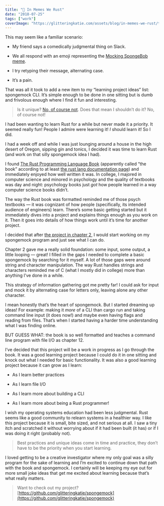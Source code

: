 ```yaml
---
title: "🧽 In Memes We Rust"
date: "2018-07-25"
tags: ["work"]
coverImage: "https://glitteringkatie.com/assets/blog/in-memes-we-rust/theydontstop.jpg"
---
```


This may seem like a familiar scenario:

- My friend says a comedically judgmental thing on Slack.

- We all respond with an emoji representing the [Mocking SpongeBob meme](https://knowyourmeme.com/memes/mocking-spongebob).

- I try retyping their message, alternating case.

- It’s a pain.

That was all it took to add a new item to my “learning project ideas” list: spongemock CLI. It’s simple enough to be done in one sitting but is dumb and frivolous enough where I find it fun and interesting.

> Is it unique? [No, of course not](https://github.com/search?p=1&q=spongemock&type=Repositories). Does that mean I shouldn’t do it? No, of course not!

I had been wanting to learn Rust for a while but never made it a priority. It seemed really fun! People I admire were learning it! _I_ should learn it! So I did.

I had a week off and while I was just lounging around a house in the high desert of Oregon, sipping gin and tonics, I decided it was time to learn Rust (and work on that silly spongemock idea I had).

I found [The Rust Programming Language Book](https://doc.rust-lang.org/book/index.html) (apparently called “the book” according to at least [the rust lang documentation page](https://doc.rust-lang.org/)) and immediately enjoyed how well written it was. In college, I majored in computer science and minored in psychology and the quality of textbooks was day and night: psychology books just _got_ how people learned in a way computer science books didn’t.

The way the Rust book was formatted reminded me of those psych textbooks — it was cognizant of how people (specifically, its intended audience of engineers) learn. There’s some basic getting started but it immediately dives into a project and explains things enough as you work on it. Then it goes into details of how things work until it’s time for another project.

I decided that after [the project in chapter 2](https://doc.rust-lang.org/book/second-edition/ch02-00-guessing-game-tutorial.html), I would start working on my spongemock program and just see what I can do.

Chapter 2 gave me a really solid foundation: some input, some output, a little looping — great! I filled in the gaps I needed to complete a basic spongemock by searching for it myself. A lot of those gaps were around string and character manipulation. The way Rust handles strings and characters reminded me of C (what I mostly did in college) more than anything I’ve done in a while.

This strategy of information gathering got me pretty far! I could ask for input and mock it by alternating case for letters only, leaving alone any other character.

I mean honestly that’s the heart of spongemock. But I started dreaming up ideas! For example: making it _more_ of a CLI than cargo run and taking command line input (it does now!) and maybe even having flags and reading from files. That’s when I started having a harder time understanding what I was finding online.

BUT GUESS WHAT: the book is so well formatted and teaches a command line program with file I/O as chapter 12.

I’ve decided that this project will be a work in progress as I go through the book. It was a good learning project because I could do it in one sitting and knock out what I needed for basic functionality. It was also a good learning project because it can grow as I learn:

- As I learn better practices

- As I learn file I/O

- As I learn more about building a CLI

- As I learn more about being a Rust programmer!

I wish my operating systems education had been less judgmental. Rust seems like a good community to relearn systems in a healthier way. I like this project because it is small, bite sized, and not serious at all. I saw a tiny itch and scratched it without worrying about if it had been built (it has) or if I was doing it right (probably not).

> Best practices and unique ideas come in time and practice, they don’t have to be the priority when you start learning.

I loved getting to be a creative investigator where my only goal was a silly program for the sake of learning and I’m excited to continue down that path with the book and spongemock. I certainly will be keeping my eye out for more small joke ideas that get me excited about learning because that’s what really matters.

> Want to check out my project? [https://github.com/glitteringkatie/spongemock](https://github.com/glitteringkatie/spongemock)

